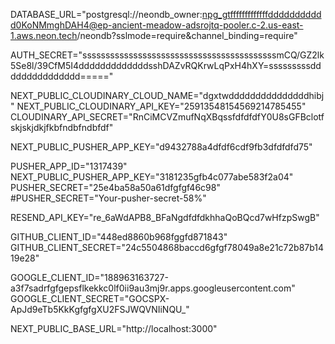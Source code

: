 DATABASE_URL="postgresql://neondb_owner:npg_gtfffffffffffffddddddddddd0KoNMmghDAH4@ep-ancient-meadow-adsrojtq-pooler.c-2.us-east-1.aws.neon.tech/neondb?sslmode=require&channel_binding=require"

AUTH_SECRET="ssssssssssssssssssssssssssssssssssssssssssmCQ/GZ2lk5Se8l/39CfM5I4dddddddddddddsshDAZvRQKrwLqPxH4hXY=sssssssssddddddddddddddd====="

NEXT_PUBLIC_CLOUDINARY_CLOUD_NAME="dgxtwdddddddddddddddhibj"
NEXT_PUBLIC_CLOUDINARY_API_KEY="25913548154569214785455"
CLOUDINARY_API_SECRET="RnCiMCVZmufNqXBqssfdfdfdfY0U8sGFBclotfskjskjdkjfkbfndbfndbfdf"

NEXT_PUBLIC_PUSHER_APP_KEY="d9432788a4dfdf6cdf9fb3dfdfdfd75"

PUSHER_APP_ID="1317439"
NEXT_PUBLIC_PUSHER_APP_KEY="3181235gfb4c077abe583f2a04"
PUSHER_SECRET="25e4ba58a50a61dfgfgf46c98"
#PUSHER_SECRET="Your-pusher-secret-58%"

RESEND_API_KEY="re_6aWdAPB8_BFaNgdfdfdkhhaQoBQcd7wHfzpSwgB"

GITHUB_CLIENT_ID="448ed8860b968fggfd871843"
GITHUB_CLIENT_SECRET="24c5504868baccd6gfgf78049a8e21c72b87b1419e28"

GOOGLE_CLIENT_ID="188963163727-a3f7sadrfgfgepsflkekkc0lf0ii9au3mj9r.apps.googleusercontent.com"
GOOGLE_CLIENT_SECRET="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iNQU_"

NEXT_PUBLIC_BASE_URL="http://localhost:3000"
